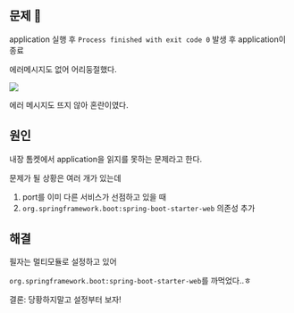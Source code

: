 ## 문제 🚨

application 실행 후 `Process finished with exit code 0` 발생 후 application이 종료

에러메시지도 없어 어리둥절했다.

![](https://velog.velcdn.com/images/kimjiwonpg98/post/3f6bda1a-8f0b-4fa8-bef7-ca72a85d60d8/image.png)

에러 메시지도 뜨지 않아 혼란이였다.

## 원인

내장 톰켓에서 application을 읽지를 못하는 문제라고 한다.

문제가 될 상황은 여러 개가 있는데

1. port를 이미 다른 서비스가 선점하고 있을 때
2. `org.springframework.boot:spring-boot-starter-web` 의존성 추가

## 해결

필자는 멀티모듈로 설정하고 있어

`org.springframework.boot:spring-boot-starter-web`를 까먹었다..ㅎ

결론: 당황하지말고 설정부터 보자!

